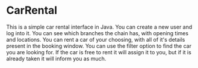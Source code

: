 # CarRental

This is a simple car rental interface in Java. You can create a new user and log into it.
You can see which branches the chain has, with opening times and locations. 
You can rent a car of your choosing, with all of it's details present in the booking window. You can use the filter option to find the car you are looking for.
If the car is free to rent it will assign it to you, but if it is already taken it will inform you as much. 

